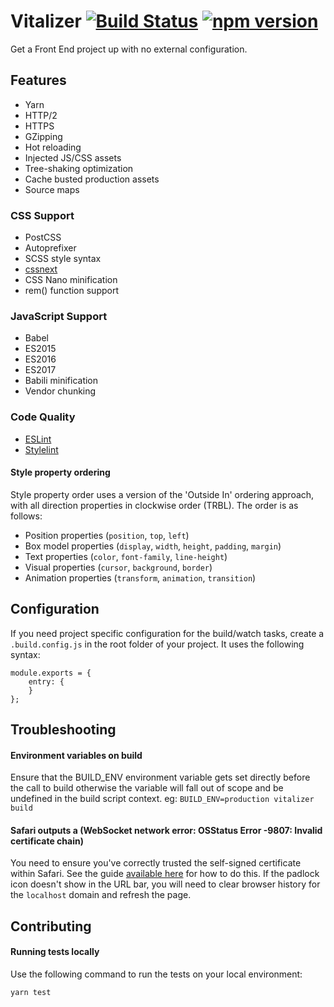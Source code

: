 # Vitalizer [![Build Status](https://travis-ci.org/vital-software/vitalizer.svg?branch=master)](https://travis-ci.org/vital-software/vitalizer) [![npm version](https://badge.fury.io/js/vitalizer.svg)](https://badge.fury.io/js/vitalizer)
Get a Front End project up with no external configuration.

## Features
- Yarn
- HTTP/2
- HTTPS
- GZipping
- Hot reloading
- Injected JS/CSS assets
- Tree-shaking optimization
- Cache busted production assets
- Source maps


### CSS Support
- PostCSS
- Autoprefixer
- SCSS style syntax
- [cssnext](http://cssnext.io/)
- CSS Nano minification
- rem() function support


### JavaScript Support
- Babel
- ES2015
- ES2016
- ES2017
- Babili minification
- Vendor chunking


### Code Quality
- [ESLint](http://eslint.org/)
- [Stylelint](http://stylelint.io/)

#### Style property ordering
Style property order uses a version of the 'Outside In' ordering approach, with all direction properties in clockwise order (TRBL). The order is as follows:

- Position properties (`position`, `top`, `left`)
- Box model properties (`display`, `width`, `height`, `padding`, `margin`)
- Text properties (`color`, `font-family`, `line-height`)
- Visual properties (`cursor`, `background`, `border`)
- Animation properties (`transform`, `animation`, `transition`)



## Configuration
If you need project specific configuration for the build/watch tasks, create a `.build.config.js` in the root folder of your project. It uses the following syntax:

```
module.exports = {
    entry: {
    }
};
```


## Troubleshooting

#### Environment variables on build
Ensure that the BUILD_ENV environment variable gets set directly before the call to build otherwise the variable will fall out of scope and be undefined in the build script context.
eg: `BUILD_ENV=production vitalizer build`

#### Safari outputs a (WebSocket network error: OSStatus Error -9807: Invalid certificate chain)
You need to ensure you've correctly trusted the self-signed certificate within Safari. See the guide [available here](http://blog.marcon.me/post/24874118286/secure-websockets-safari) for how to do this. If the padlock icon doesn't show in the URL bar, you will need to clear browser history for the `localhost` domain and refresh the page.


## Contributing

#### Running tests locally
Use the following command to run the tests on your local environment:

    yarn test
